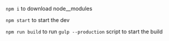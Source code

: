 `npm i` to download node__modules

`npm start` to start the dev

`npm run build` to run `gulp --production` script to start the build